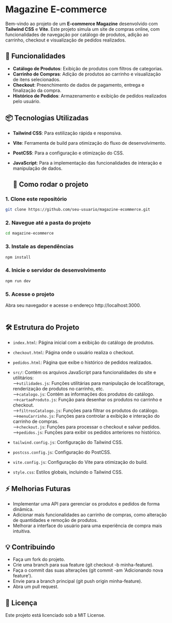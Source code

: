 # Magazine E-commerce

Bem-vindo ao projeto de um **E-commerce Magazine** desenvolvido com **Tailwind CSS** e **Vite**. Este projeto simula um site de compras online, com funcionalidades de navegação por catálogo de produtos, adição ao carrinho, checkout e visualização de pedidos realizados.

## 🚀 Funcionalidades

- **Catálogo de Produtos**: Exibição de produtos com filtros de categorias.
- **Carrinho de Compras**: Adição de produtos ao carrinho e visualização de itens selecionados.
- **Checkout**: Preenchimento de dados de pagamento, entrega e finalização da compra.
- **Histórico de Pedidos**: Armazenamento e exibição de pedidos realizados pelo usuário.

## 📦 Tecnologias Utilizadas

- **Tailwind CSS**: Para estilização rápida e responsiva.
- **Vite**: Ferramenta de build para otimização do fluxo de desenvolvimento.
- **PostCSS**: Para a configuração e otimização do CSS.
- **JavaScript**: Para a implementação das funcionalidades de interação e manipulação de dados.

  ## 🔧 Como rodar o projeto

### 1. Clone este repositório

```bash
git clone https://github.com/seu-usuario/magazine-ecommerce.git
```
### 2. Navegue até a pasta do projeto
```bash
cd magazine-ecommerce
```
### 3. Instale as dependências
```bash
npm install
```
### 4. Inicie o servidor de desenvolvimento
```bash
npm run dev
```
### 5. Acesse o projeto
Abra seu navegador e acesse o endereço http://localhost:3000.<br><br>

## 🛠️ Estrutura do Projeto
* `index.html`: Página inicial com a exibição do catálogo de produtos.
* `checkout.html`: Página onde o usuário realiza o checkout.
* `pedidos.html`: Página que exibe o histórico de pedidos realizados.
* `src/`: Contém os arquivos JavaScript para funcionalidades do site e utilitários:<br>
-->`utilidades.js`: Funções utilitárias para manipulação de localStorage, renderização de produtos no carrinho, etc. <br>
-->`catalogo.js`: Contém as informações dos produtos do catálogo. <br>
-->`cartaoProduto.js`: Função para desenhar os produtos no carrinho e checkout. <br>
-->`filtrosCatalogo.js`: Funções para filtrar os produtos do catálogo. <br>
-->`menuCarrinho.js`: Funções para controlar a exibição e interação do carrinho de compras. <br>
-->`checkout.js`: Funções para processar o checkout e salvar pedidos. <br>
-->`pedidos.js`: Funções para exibir os pedidos anteriores no histórico. <br>

* `tailwind.config.js`: Configuração do Tailwind CSS.
* `postcss.config.js`: Configuração do PostCSS.
* `vite.config.js`: Configuração do Vite para otimização do build.
* `style.css`: Estilos globais, incluindo o Tailwind CSS.

## ⚡ Melhorias Futuras

* Implementar uma API para gerenciar os produtos e pedidos de forma dinâmica.
* Adicionar mais funcionalidades ao carrinho de compras, como alteração de quantidades e remoção de produtos.
* Melhorar a interface do usuário para uma experiência de compra mais intuitiva.

## 💡 Contribuindo

* Faça um fork do projeto.
* Crie uma branch para sua feature (git checkout -b minha-feature).
* Faça o commit das suas alterações (git commit -am 'Adicionando nova feature').
* Envie para a branch principal (git push origin minha-feature).
* Abra um pull request.

## 📄 Licença
Este projeto está licenciado sob a MIT License.

